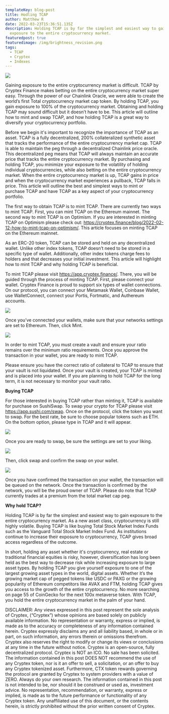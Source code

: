 ```yaml
---
templateKey: blog-post
title: Hodling TCAP
author: Matthew R
date: 2022-03-23T15:36:51.135Z
description: Holding TCAP is by far the simplest and easiest way to gain
  exposure to the entire cryptocurrency market.
featuredpost: true
featuredimage: /img/brightness_revision.png
tags:
  - TCAP
  - Cryptex
  - Indexes
---
```

![](/img/brightness_revision.png)

Gaining exposure to the entire cryptocurrency market is difficult. TCAP by Cryptex Finance makes betting on the entire cryptocurrency market super easy. Through the power of our Chainlink Oracle, we were able to create the world’s first Total cryptocurrency market cap token. By holding TCAP, you gain exposure to 100% of the cryptocurrency market. Obtaining and holding TCAP may sound difficult but it doesn’t have to be. This article will outline how to mint and swap TCAP, and how holding TCAP is a great way to diversify your cryptocurrency portfolio.

Before we begin it's important to recognize the importance of TCAP as an asset. TCAP is a fully decentralized, 200% collateralized synthetic asset that tracks the performance of the entire cryptocurrency market cap. TCAP is able to maintain the peg through a decentralized Chainlink price oracle. This decentralized peg means that TCAP will always maintain an accurate price that tracks the entire cryptocurrency market. By purchasing and holding TCAP, you minimize your exposure to the volatility of holding individual cryptocurrencies, while also betting on the entire cryptocurrency market. When the entire cryptocurrency market is up, TCAP gains in price and when the cryptocurrency market experiences a pullback, TCAP falls in price. This article will outline the best and simplest ways to mint or purchase TCAP and have TCAP as a key aspect of your cryptocurrency portfolio.

The first way to obtain TCAP is to mint TCAP. There are currently two ways to mint TCAP. First, you can mint TCAP on the Ethereum mainnet. The second way to mint TCAP is on Optimism. If you are interested in minting TCAP on Optimism please check out: [](https://cryptex.finance/blog/2022-02-12-how-to-mint-tcap-on-optimism/)<https://cryptex.finance/blog/2022-02-12-how-to-mint-tcap-on-optimism/>. This article focuses on minting TCAP on the Ethereum mainnet.

As an ERC-20 token, TCAP can be stored and held on any decentralized wallet. Unlike other index tokens, TCAP doesn’t need to be stored in a specific type of wallet. Additionally, other index tokens charge fees to holders and that decreases your initial investment. This article will highlight how to mint TCAP and why holding TCAP is beneficial.

To mint TCAP please visit [](https://app.cryptex.finance/)<https://app.cryptex.finance/>. There, you will be guided through the process of minting TCAP. First, please connect your wallet. Cryptex Finance is proud to support six types of wallet connections. On our protocol, you can connect your Metamask Wallet, Coinbase Wallet, use WalletConnect, connect your Portis, Fortmatic, and Authereum accounts.

![](/img/wallets.png)

Once you’ve connected your wallets, make sure that your networks settings are set to Ethereum. Then, click Mint.

![](/img/mint.png)

In order to mint TCAP, you must create a vault and ensure your ratio remains over the minimum ratio requirements. Once you approve the transaction in your wallet, you are ready to mint TCAP.

Please ensure you have the correct ratio of collateral to TCAP to ensure that your vault is not liquidated. Once your vault is created, your TCAP is minted and is placed into your wallet. If you are planning to hold TCAP for the long term, it is not necessary to monitor your vault ratio.

**Buying TCAP**

For those interested in buying TCAP rather than minting it, TCAP is available for purchase on SushiSwap. To swap your crypto for TCAP please visit [](https://app.sushi.com/swap)<https://app.sushi.com/swap>. Once on the protocol, click the token you want to swap. For the best rate, be sure to choose popular tokens such as ETH. On the bottom option, please type in TCAP and it will appear.

![](/img/swap-tcap.png)

Once you are ready to swap, be sure the settings are set to your liking.

![](/img/swap-settings.png)

Then, click swap and confirm the swap on your wallet.

![](/img/swap-final.png)

Once you have confirmed the transaction on your wallet, the transaction will be queued on the network. Once the transaction is confirmed by the network, you will be the proud owner of TCAP. Please do note that TCAP currently trades at a premium from the total market cap peg.

**Why hold TCAP?**

Holding TCAP is by far the simplest and easiest way to gain exposure to the entire cryptocurrency market. As a new asset class, cryptocurrency is still highly volatile. Buying TCAP is like buying Total Stock Market Index Funds such as the Vanguard Total Stock Market Index Fund. As institutions continue to increase their exposure to cryptocurrency, TCAP gives broad access regardless of the outcome.

In short, holding any asset whether it's cryptocurrency, real estate or traditional financial equities is risky, however, diversification has long been held as the best way to decrease risk while increasing exposure to large asset types. By holding TCAP you give yourself exposure to one of the largest growing asset types in the world, digital assets. Whether it’s the growing market cap of pegged tokens like USDC or PAXG or the growing popularity of Ethereum competitors like AVAX and FTM, holding TCAP gives you access to the growth of the entire cryptocurrency. No more searching on page 55 of CoinGecko for the next 100x metaverse token. With TCAP, you hold the entire cryptocurrency market in the palm of your hand.

DISCLAIMER: Any views expressed in this post represent the sole analysis of Cryptex, (“Cryptex”) whose opinions are based solely on publicly available information. No representation or warranty, express or implied, is made as to the accuracy or completeness of any information contained herein. Cryptex expressly disclaims any and all liability based, in whole or in part, on such information, any errors therein or omissions therefrom. Cryptex also reserves the right to modify or change its views or conclusions at any time in the future without notice. Cryptex is an open-source, fully decentralized protocol. Cryptex is NOT an ICO. No sale has been solicited. The information contained in this post DOES NOT recommend the use of any Cryptex token, nor is it an offer to sell, a solicitation, or an offer to buy any Cryptex tokenized asset. Furthermore, CTX token rewards governing the protocol are granted by Cryptex to system providers with a value of ZERO. Always do your own research. The information contained in this post is not intended to be, nor should it be construed or used as, investment advice. No representation, recommendation, or warranty, express or implied, is made as to the future performance or functionality of any Cryptex token. Any unaffiliated use of this document, or the contents herein, is strictly prohibited without the prior written consent of Cryptex.